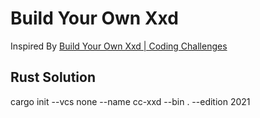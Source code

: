 # Build Your Own Xxd

Inspired By [Build Your Own Xxd | Coding Challenges](https://codingchallenges.fyi/challenges/challenge-xxd)

## Rust Solution

cargo init --vcs none --name cc-xxd --bin . --edition 2021